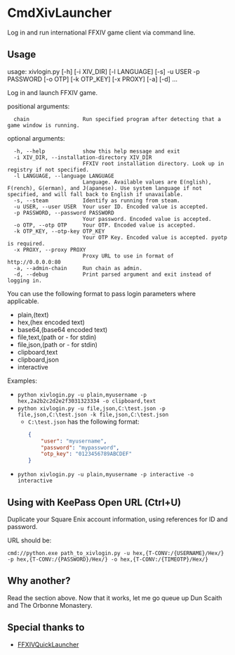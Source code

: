 # CmdXivLauncher

Log in and run international FFXIV game client via command line.

## Usage
usage: xivlogin.py [-h] [-i XIV_DIR] [-l LANGUAGE] [-s] -u USER -p PASSWORD [-o OTP] [-k OTP_KEY] [-x PROXY] [-a] [-d] ...

Log in and launch FFXIV game.

positional arguments:
```
  chain                 Run specified program after detecting that a game window is running.
```

optional arguments:
```
  -h, --help            show this help message and exit
  -i XIV_DIR, --installation-directory XIV_DIR
                        FFXIV root installation directory. Look up in registry if not specified.
  -l LANGUAGE, --language LANGUAGE
                        Language. Available values are E(nglish), F(rench), G(erman), and J(apanese). Use system language if not specified, and will fall back to English if unavailable.
  -s, --steam           Identify as running from steam.
  -u USER, --user USER  Your user ID. Encoded value is accepted.
  -p PASSWORD, --password PASSWORD
                        Your password. Encoded value is accepted.
  -o OTP, --otp OTP     Your OTP. Encoded value is accepted.
  -k OTP_KEY, --otp-key OTP_KEY
                        Your OTP Key. Encoded value is accepted. pyotp is required.
  -x PROXY, --proxy PROXY
                        Proxy URL to use in format of http://0.0.0.0:80
  -a, --admin-chain     Run chain as admin.
  -d, --debug           Print parsed argument and exit instead of logging in.

```
You can use the following format to pass login parameters where applicable.
* plain,(text)
* hex,(hex encoded text)
* base64,(base64 encoded text)
* file,text,(path or - for stdin)
* file,json,(path or - for stdin)
* clipboard,text
* clipboard,json
* interactive

Examples:
* `python xivlogin.py -u plain,myusername -p hex,2a2b2c2d2e2f3031323334 -o clipboard,text`
* `python xivlogin.py -u file,json,C:\test.json -p file,json,C:\test.json -k file,json,C:\test.json`
  * `C:\test.json` has the following format:
    ```json
    {
        "user": "myusername",
        "password": "mypassword",
        "otp_key": "0123456789ABCDEF"
    }
    ```
* `python xivlogin.py -u plain,myusername -p interactive -o interactive`

## Using with KeePass Open URL (Ctrl+U)
Duplicate your Square Enix account information, using references for ID and password.

URL should be:
```
cmd://python.exe path_to_xivlogin.py -u hex,{T-CONV:/{USERNAME}/Hex/} -p hex,{T-CONV:/{PASSWORD}/Hex/} -o hex,{T-CONV:/{TIMEOTP}/Hex/}
```

## Why another?
Read the section above. Now that it works, let me go queue up Dun Scaith and The Orbonne Monastery.

## Special thanks to
* [FFXIVQuickLauncher](https://github.com/goatcorp/FFXIVQuickLauncher)
